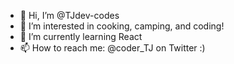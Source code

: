 - 👋 Hi, I’m @TJdev-codes
- 👀 I’m interested in cooking, camping, and coding!
- 🌱 I’m currently learning React
- 📫 How to reach me: @coder_TJ on Twitter :)

<!---
TJdev-codes/TJdev-codes is a ✨ special ✨ repository because its `README.md` (this file) appears on your GitHub profile.
You can click the Preview link to take a look at your changes.
--->
